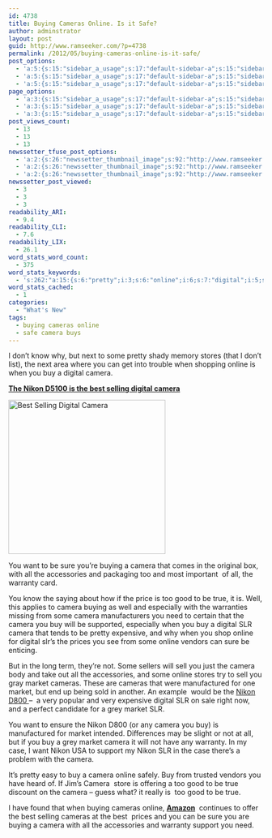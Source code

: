 ```yaml
---
id: 4738
title: Buying Cameras Online. Is it Safe?
author: adminstrator
layout: post
guid: http://www.ramseeker.com/?p=4738
permalink: /2012/05/buying-cameras-online-is-it-safe/
post_options:
  - 'a:5:{s:15:"sidebar_a_usage";s:17:"default-sidebar-a";s:15:"sidebar_b_usage";s:17:"default-sidebar-b";s:9:"hwa_usage";s:17:"default-headerbar";s:8:"ad_above";s:0:"";s:8:"ad_below";s:0:"";}'
  - 'a:5:{s:15:"sidebar_a_usage";s:17:"default-sidebar-a";s:15:"sidebar_b_usage";s:17:"default-sidebar-b";s:9:"hwa_usage";s:17:"default-headerbar";s:8:"ad_above";s:0:"";s:8:"ad_below";s:0:"";}'
  - 'a:5:{s:15:"sidebar_a_usage";s:17:"default-sidebar-a";s:15:"sidebar_b_usage";s:17:"default-sidebar-b";s:9:"hwa_usage";s:17:"default-headerbar";s:8:"ad_above";s:0:"";s:8:"ad_below";s:0:"";}'
page_options:
  - 'a:3:{s:15:"sidebar_a_usage";s:17:"default-sidebar-a";s:15:"sidebar_b_usage";s:17:"default-sidebar-b";s:9:"hwa_usage";s:17:"default-headerbar";}'
  - 'a:3:{s:15:"sidebar_a_usage";s:17:"default-sidebar-a";s:15:"sidebar_b_usage";s:17:"default-sidebar-b";s:9:"hwa_usage";s:17:"default-headerbar";}'
  - 'a:3:{s:15:"sidebar_a_usage";s:17:"default-sidebar-a";s:15:"sidebar_b_usage";s:17:"default-sidebar-b";s:9:"hwa_usage";s:17:"default-headerbar";}'
post_views_count:
  - 13
  - 13
  - 13
newssetter_tfuse_post_options:
  - 'a:2:{s:26:"newssetter_thumbnail_image";s:92:"http://www.ramseeker.com/wp-content/uploads/2012/05/Screen-Shot-2012-05-31-at-8.42.17-AM.png";s:24:"newssetter_disable_image";s:4:"true";}'
  - 'a:2:{s:26:"newssetter_thumbnail_image";s:92:"http://www.ramseeker.com/wp-content/uploads/2012/05/Screen-Shot-2012-05-31-at-8.42.17-AM.png";s:24:"newssetter_disable_image";s:4:"true";}'
  - 'a:2:{s:26:"newssetter_thumbnail_image";s:92:"http://www.ramseeker.com/wp-content/uploads/2012/05/Screen-Shot-2012-05-31-at-8.42.17-AM.png";s:24:"newssetter_disable_image";s:4:"true";}'
newssetter_post_viewed:
  - 3
  - 3
  - 3
readability_ARI:
  - 9.4
readability_CLI:
  - 7.6
readability_LIX:
  - 26.1
word_stats_word_count:
  - 375
word_stats_keywords:
  - 's:262:"a:15:{s:6:"pretty";i:3;s:6:"online";i:6;s:7:"digital";i:5;s:6:"camera";i:15;s:5:"nikon";i:5;s:4:"best";i:3;s:4:"want";i:3;s:4:"sure";i:3;s:6:"buying";i:4;s:11:"accessories";i:3;s:8:"warranty";i:3;s:4:"good";i:3;s:4:"true";i:3;s:6:"market";i:5;s:7:"cameras";i:4;}";'
word_stats_cached:
  - 1
categories:
  - "What's New"
tags:
  - buying cameras online
  - safe camera buys
---
```

<div style="float: right; margin-right: 5px;">
</div>

<div style="float: right; margin-right: 5px;">
</div>

<div style="float: right; margin-right: 5px;">
</div>

I don&#8217;t know why, but next to some pretty shady memory stores (that I don&#8217;t list), the next area where you can get into trouble when shopping online is when you buy a digital camera.

[**The Nikon D5100 is the best selling digital camera**][1]

[<img class="alignleft size-full wp-image-4739" title="Nikon D5100 deal" src="http://www.ramseeker.com/wp-content/uploads/2012/05/Screen-Shot-2012-05-31-at-8.42.17-AM.png" alt="Best Selling Digital Camera" width="310" height="304" />][1]

You want to be sure you&#8217;re buying a camera that comes in the original box, with all the accessories and packaging too and most important  of all, the warranty card.

You know the saying about how if the price is too good to be true, it is. Well, this applies to camera buying as well and especially with the warranties missing from some camera manufacturers you need to certain that the camera you buy will be supported, especially when you buy a digital SLR camera that tends to be pretty expensive, and why when you shop online for digital slr&#8217;s the prices you see from some online vendors can sure be enticing.

But in the long term, they&#8217;re not. Some sellers will sell you just the camera body and take out all the accessories, and some online stores try to sell you gray market cameras. These are cameras that were manufactured for one market, but end up being sold in another. An example  would be the [Nikon D800 ][2]&#8211;  a very popular and very expensive digital SLR on sale right now, and a perfect candidate for a grey market SLR.

You want to ensure the Nikon D800 (or any camera you buy) is manufactured for market intended. Differences may be slight or not at all, but if you buy a grey market camera it will not have any warranty. In my case, I want Nikon USA to support my Nikon SLR in the case there&#8217;s a problem with the camera.

It&#8217;s pretty easy to buy a camera online safely. Buy from trusted vendors you have heard of. If Jim&#8217;s Camera  store is offering a too good to be true discount on the camera &#8211; guess what? it really is  too good to be true.

I have found that when buying cameras online, **[Amazon][3]**  continues to offer the best selling cameras at the best  prices and you can be sure you are buying a camera with all the accessories and warranty support you need.

&nbsp;

&nbsp;

<div>
</div>

 [1]: http://www.amazon.com/gp/product/B004V4IWKG/ref=as_li_ss_tl?ie=UTF8&tag=ramseeker-20&linkCode=as2&camp=1789&creative=390957&creativeASIN=B004V4IWKG
 [2]: http://www.amazon.com/gp/product/B0076AYNXM/ref=as_li_ss_tl?ie=UTF8&tag=ramseeker-20&linkCode=as2&camp=1789&creative=390957&creativeASIN=B0076AYNXM
 [3]: http://www.amazon.com/gp/bestsellers/electronics/281052/?ie=UTF8&tag=ramseeker-20&linkCode=ur2&camp=1789&creative=390957